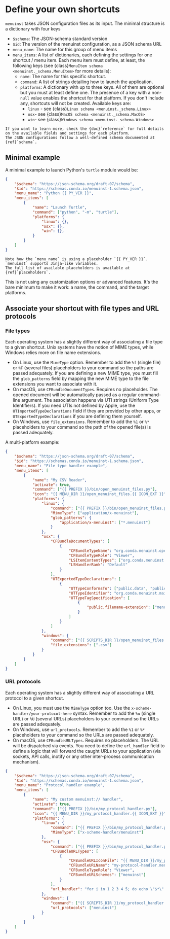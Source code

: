 # Define your own shortcuts

`menuinst` takes JSON configuration files as its input. The minimal structure is a dictionary with
four keys

- `$schema`: The JSON-schema standard version
- `$id`: The version of the menuinst configuration, as a JSON schema URL
- `menu_name`: The name for this group of menu items
- `menu_items`: A list of dictionaries, each defining the settings for one shortcut / menu item.
  Each menu item must define, at least, the following keys (see {class}`MenuItem schema
  <menuinst._schema.MenuItem>` for more details):
    - `name`: The name for this specific shortcut.
    - `command`: A list of strings detailing how to launch the application.
    - `platforms`: A dictionary with up to three keys. All of them are optional but you must at
      least define one. The presence of a key with a non-`null` value enables the shortcut for that
      platform. If you don't include any, shortcuts will not be created. Available keys are:
        - `linux` - see {class}`Linux schema <menuinst._schema.Linux>`
        - `osx`- see {class}`MacOS schema <menuinst._schema.MacOS>`
        - `win`- see {class}`Windows schema <menuinst._schema.Windows>`

```{seealso}
If you want to learn more, check the {doc}`reference` for full details on the available fields and settings for each platform.
The JSON configurations follow a well-defined schema documented at {ref}`schema`.
```

## Minimal example

A minimal example to launch Python's `turtle` module would be:

```json
{
    "$schema": "https://json-schema.org/draft-07/schema",
    "$id": "https://schemas.conda.io/menuinst-1.schema.json",
    "menu_name": "Python {{ PY_VER }}",
    "menu_items": [
        {
            "name": "Launch Turtle",
            "command": ["python", "-m", "turtle"],
            "platforms": {
                "linux": {},
                "osx": {},
                "win": {},
            }
        }
    ]
}
```

```{tip}
Note how the `menu_name` is using a placeholder `{{ PY_VER }}`.
`menuinst` supports Jinja-like variables.
The full list of available placeholders is available at {ref}`placeholders`.
```

This is not using any customization options or advanced features. It's the bare minimum to make it
work: a name, the command, and the target platforms.

## Associate your shortcut with file types and URL protocols

### File types

Each operating system has a slightly different way of associating a file type to a given shortcut.
Unix systems have the notion of MIME types, while Windows relies more on file name extensions.

* On Linux, use the `MimeType` option. Remember to add the `%f` (single file) or `%F` (several
  files) placeholders to your command so the paths are passed adequately. If you are defining a new
  MIME type, you must fill the `glob_patterns` field by mapping the new MIME type to the file
  extensions you want to associate with it.
* On macOS, use `CFBundleDocumentTypes`. Requires no placeholder. The opened document will be
  automatically passed as a regular command-line argument. The association happens via UTI strings
  (Uniform Type Identifiers). If you need UTIs not defined by Apple, use the
  `UTImportedTypeDeclarations` field if they are provided by other apps, or
  `UTExportedTypeDeclarations` if you are defining them yourself.
* On Windows, use `file_extensions`. Remember to add the `%1` or `%*` placeholders to your command
  so the path of the opened file(s) is passed adequately.


A multi-platform example:

```json
{
    "$schema": "https://json-schema.org/draft-07/schema",
    "$id": "https://schemas.conda.io/menuinst-1.schema.json",
    "menu_name": "File type handler example",
    "menu_items": [
        {
            "name": "My CSV Reader",
            "activate": true,
            "command": ["{{ PREFIX }}/bin/open_menuinst_files.py"],
            "icon": "{{ MENU_DIR }}/open_menuinst_files.{{ ICON_EXT }}",
            "platforms": {
                "linux": {
                    "command": ["{{ PREFIX }}/bin/open_menuinst_files.py", "%f"],
                    "MimeType": ["application/x-menuinst"],
                    "glob_patterns": {
                        "application/x-menuinst": ["*.menuinst"]
                    }
                },
                "osx": {
                    "CFBundleDocumentTypes": [
                        {
                            "CFBundleTypeName": "org.conda.menuinst.opener",
                            "CFBundleTypeRole": "Viewer",
                            "LSItemContentTypes": ["org.conda.menuinst.main-file-uti"],
                            "LSHandlerRank": "Default"
                        }
                    ],
                    "UTExportedTypeDeclarations": [
                        {
                            "UTTypeConformsTo": ["public.data", "public.content"],
                            "UTTypeIdentifier": "org.conda.menuinst.main-file-uti",
                            "UTTypeTagSpecification": [
                                {
                                    "public.filename-extension": ["menuinst"]
                                }
                            ]
                        }
                    ]
                },
                "windows": {
                    "command": ["{{ SCRIPTS_DIR }}/open_menuinst_files.py", "%1"],
                    "file_extensions": [".csv"]
                }
            }
        }
    ]
}
```

### URL protocols

Each operating system has a slightly different way of associating a URL protocol to a given
shortcut.

* On Linux, you must use the `MimeType` option too. Use the `x-scheme-handler/your-protocol-here`
  syntax. Remember to add the `%u` (single URL) or `%U` (several URLs) placeholders to your command
  so the URLs are passed adequately.
* On Windows, use `url_protocols`. Remember to add the `%1` or `%*` placeholders to your command so
  the URLs are passed adequately.
* On macOS, use `CFBundleURLTypes`. Requires no placeholders. The URL will be dispatched via
  events. You need to define the `url_handler` field to define a logic that will forward the caught
  URLs to your application (via sockets, API calls, inotify or any other inter-process
  communication mechanism).


```json
{
    "$schema": "https://json-schema.org/draft-07/schema",
    "$id": "https://schemas.conda.io/menuinst-1.schema.json",
    "menu_name": "Protocol handler example",
    "menu_items": [
        {
            "name": "My custom menuinst:// handler",
            "activate": true,
            "command": ["{{ PREFIX }}/bin/my_protocol_handler.py"],
            "icon": "{{ MENU_DIR }}/my_protocol_handler.{{ ICON_EXT }}",
            "platforms": {
                "linux": {
                    "command": ["{{ PREFIX }}/bin/my_protocol_handler.py", "%u"],
                    "MimeType": ["x-scheme-handler/menuinst"]
                },
                "osx": {
                    "command": ["{{ PREFIX }}/bin/my_protocol_handler.py", "--listen", "4444"],
                    "CFBundleURLTypes": [
                        {
                            "CFBundleURLIconFile": "{{ MENU_DIR }}/my_protocol_handler",
                            "CFBundleURLName": "my-protocol-handler.menuinst.does-not-work-yet",
                            "CFBundleTypeRole": "Viewer",
                            "CFBundleURLSchemes": ["menuinst"]
                        }
                    ],
                    "url_handler": "for i in 1 2 3 4 5; do echo \"$*\" | nc localhost 4444 && break || sleep 1; done"
                },
                "windows": {
                    "command": ["{{ SCRIPTS_DIR }}/my_protocol_handler.py", "%1"],
                    "url_protocols": ["menuinst"]
                }
            }
        }
    ]
}
```
